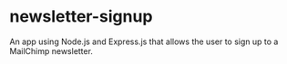 # newsletter-signup
An app using Node.js and Express.js that allows the user to sign up to a MailChimp newsletter.
